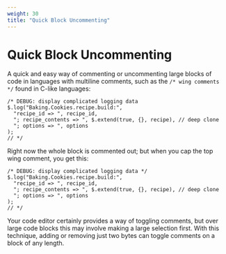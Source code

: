 ```yaml
---
weight: 30
title: "Quick Block Uncommenting"
---
```


# Quick Block Uncommenting

A quick and easy way of commenting or uncommenting large blocks of code in
languages with multiline comments, such as the `/* wing comments */` found in
C-like languages:

```
/* DEBUG: display complicated logging data
$.log("Baking.Cookies.recipe.build:",
  "recipe_id => ", recipe_id,
  "; recipe_contents => ", $.extend(true, {}, recipe), // deep clone
  "; options => ", options
);
// */
```

Right now the whole block is commented out; but when you cap the top wing
comment, you get this:

```
/* DEBUG: display complicated logging data */
$.log("Baking.Cookies.recipe.build:",
  "recipe_id => ", recipe_id,
  "; recipe_contents => ", $.extend(true, {}, recipe), // deep clone
  "; options => ", options
);
// */
```

Your code editor certainly provides a way of toggling comments, but over large
code blocks this may involve making a large selection first. With this
technique, adding or removing just two bytes can toggle comments on a block of
any length.
